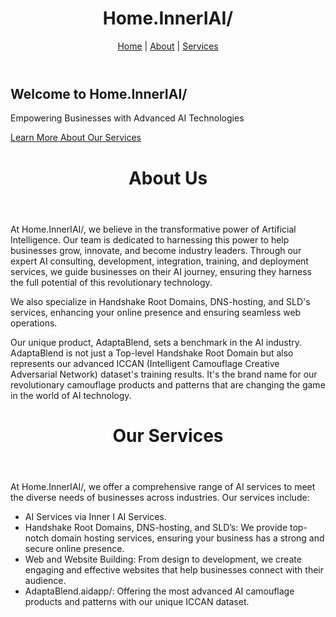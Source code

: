 <!DOCTYPE html>
<html>
<head>
  <title>Home.InnerIAI/</title>
</head>

<body>

<!-- Home Page -->
<div id="home">
  <header>
    <h1>Home.InnerIAI/</h1>
    <nav>
      <a href="#home">Home</a> | 
      <a href="#about">About</a> | 
      <a href="#services">Services</a>
    </nav>
  </header>
  
  <main>
    <h2>Welcome to Home.InnerIAI/</h2>
    <p>Empowering Businesses with Advanced AI Technologies</p>
    <a href="#services">Learn More About Our Services</a>
  </main>
</div>

<!-- About Page -->
<div id="about">
  <header>
    <h1>About Us</h1>
  </header>
  
  <main>
    At Home.InnerIAI/, we believe in the transformative power of Artificial Intelligence. Our team is dedicated to harnessing this power to help businesses grow, innovate, and become industry leaders. Through our expert AI consulting, development, integration, training, and deployment services, we guide businesses on their AI journey, ensuring they harness the full potential of this revolutionary technology.

We also specialize in Handshake Root Domains, DNS-hosting, and SLD's services, enhancing your online presence and ensuring seamless web operations.

Our unique product, AdaptaBlend, sets a benchmark in the AI industry. AdaptaBlend is not just a Top-level Handshake Root Domain but also represents our advanced ICCAN (Intelligent Camouflage Creative Adversarial Network) dataset's training results. It's the brand name for our revolutionary camouflage products and patterns that are changing the game in the world of AI technology.
  </main>
</div>

<!-- Services Page -->
<div id="services">
  <header>
    <h1>Our Services</h1>
  </header>
  
  <main>
    At Home.InnerIAI/, we offer a comprehensive range of AI services to meet the diverse needs of businesses across industries. Our services include:
  <ul>
  <li>AI Services via Inner I AI Services.</li>
  <li>Handshake Root Domains, DNS-hosting, and SLD’s: We provide top-notch domain hosting services, ensuring your business has a strong and secure online presence.</li>
  <li>Web and Website Building: From design to development, we create engaging and effective websites that help businesses connect with their audience.</li>
  <li>AdaptaBlend.aidapp/: Offering the most advanced AI camouflage products and patterns with our unique ICCAN dataset.</li>
</ul>   
  </main>
  
</div>

</body>
</html>
